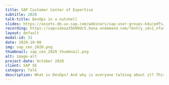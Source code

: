 ```yaml
---
title: SAP Customer Center of Expertise
subtitle: 2020
talk-title: DevOps in a nutshell
slides: https://assets.dm.ux.sap.com/webinars/sap-user-groups-k4u/pdfs/201008_devops_in_a_nutshell.pdf
recording: https://sapvideoa35699dc5.hana.ondemand.com/?entry_id=1_nfas9ixp
layout: default
modal-id: 31
date: 2020-10-08
img: sap_ceo_2020.png
thumbnail: sap_ceo_2020_thumbnail.png
alt: image-alt
project-date: October 2020
client: SAP SE
category: Talk
description: What is DevOps? And why is everyone talking about it? This session gives some insights into the goals of DevOps, where it came from and why so many companies are pursuing it. You will also learn how SAP itself uses DevOps in its new SAP Cloud ALM solution to enable high frequent deliveries.
---
```

